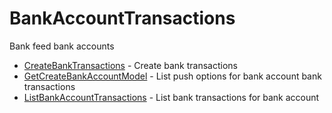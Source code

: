 # BankAccountTransactions

Bank feed bank accounts


* [CreateBankTransactions](createbanktransactions.md) - Create bank transactions
* [GetCreateBankAccountModel](getcreatebankaccountmodel.md) - List push options for bank account bank transactions
* [ListBankAccountTransactions](listbankaccounttransactions.md) - List bank transactions for bank account